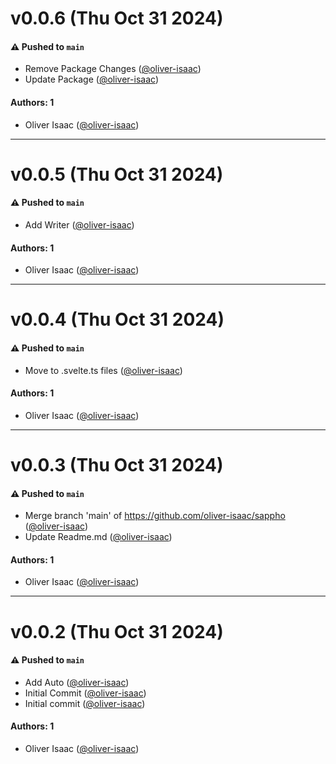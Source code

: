 # v0.0.6 (Thu Oct 31 2024)

#### ⚠️ Pushed to `main`

- Remove Package Changes ([@oliver-isaac](https://github.com/oliver-isaac))
- Update Package ([@oliver-isaac](https://github.com/oliver-isaac))

#### Authors: 1

- Oliver Isaac ([@oliver-isaac](https://github.com/oliver-isaac))

---

# v0.0.5 (Thu Oct 31 2024)

#### ⚠️ Pushed to `main`

- Add Writer ([@oliver-isaac](https://github.com/oliver-isaac))

#### Authors: 1

- Oliver Isaac ([@oliver-isaac](https://github.com/oliver-isaac))

---

# v0.0.4 (Thu Oct 31 2024)

#### ⚠️ Pushed to `main`

- Move to .svelte.ts files ([@oliver-isaac](https://github.com/oliver-isaac))

#### Authors: 1

- Oliver Isaac ([@oliver-isaac](https://github.com/oliver-isaac))

---

# v0.0.3 (Thu Oct 31 2024)

#### ⚠️ Pushed to `main`

- Merge branch 'main' of https://github.com/oliver-isaac/sappho ([@oliver-isaac](https://github.com/oliver-isaac))
- Update Readme.md ([@oliver-isaac](https://github.com/oliver-isaac))

#### Authors: 1

- Oliver Isaac ([@oliver-isaac](https://github.com/oliver-isaac))

---

# v0.0.2 (Thu Oct 31 2024)

#### ⚠️ Pushed to `main`

- Add Auto ([@oliver-isaac](https://github.com/oliver-isaac))
- Initial Commit ([@oliver-isaac](https://github.com/oliver-isaac))
- Initial commit ([@oliver-isaac](https://github.com/oliver-isaac))

#### Authors: 1

- Oliver Isaac ([@oliver-isaac](https://github.com/oliver-isaac))
